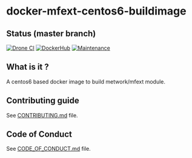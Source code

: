 # docker-mfext-centos6-buildimage

[//]: # (automatically generated from https://github.com/metwork-framework/resources/blob/master/cookiecutter/_%7B%7Bcookiecutter.repo%7D%7D/README.md)

## Status (master branch)
[![Drone CI](http://metwork-framework.org:8000/api/badges/metwork-framework/docker-mfext-centos6-buildimage/status.svg)](http://metwork-framework.org:8000/metwork-framework/docker-mfext-centos6-buildimage)
[![DockerHub](https://github.com/metwork-framework/resources/blob/master/badges/dockerhub_link.svg)](https://hub.docker.com/r/metwork/docker-mfext-centos6-buildimage/)
[![Maintenance](https://github.com/metwork-framework/resources/blob/master/badges/maintained.svg)]()

## What is it ?

A centos6 based docker image to build metwork/mfext module.




## Contributing guide

See [CONTRIBUTING.md](CONTRIBUTING.md) file.



## Code of Conduct

See [CODE_OF_CONDUCT.md](CODE_OF_CONDUCT.md) file.


